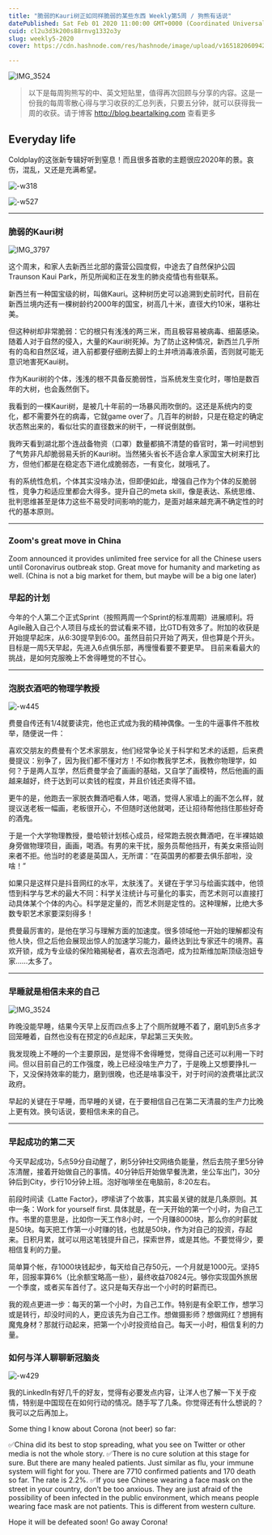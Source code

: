 ```yaml
---
title: "脆弱的Kauri树正如同样脆弱的某些东西 Weekly第5周 / 狗熊有话说"
datePublished: Sat Feb 01 2020 11:00:00 GMT+0000 (Coordinated Universal Time)
cuid: cl2u3d3k200s88rnvg1332o3y
slug: weekly5-2020
cover: https://cdn.hashnode.com/res/hashnode/image/upload/v1651820609421/spum7161j.jpg

---
```


![IMG_3524](https://i.imgur.com/aWEhIHq.jpg)

> 以下是每周狗熊写的中、英文短贴里，值得再次回顾与分享的内容。这是一份我的每周零散心得与学习收获的汇总列表，只要五分钟，就可以获得我一周的收获。请于博客 http://blog.beartalking.com 查看更多 


## Everyday life

Coldplay的这张新专辑好听到窒息！而且很多首歌的主题很应2020年的景。哀伤，混乱，又还是充满希望。

![-w318](https://i.imgur.com/urocIUv.jpg)

![-w527](https://i.imgur.com/qA9GL4X.jpg)

***

### 脆弱的Kauri树

![IMG_3797](https://i.imgur.com/Au6UovK.jpg)


这个周末，和家人去新西兰北部的露营公园度假，中途去了自然保护公园Traunson Kaui Park，所见所闻和正在发生的肺炎疫情也有些联系。

新西兰有一种国宝级的树，叫做Kauri。这种树历史可以追溯到史前时代，目前在新西兰境内还有一棵树龄约2000年的国宝，树高几十米，直径大约10米，堪称壮美。

但这种树却非常脆弱：它的根只有浅浅的两三米，而且极容易被病毒、细菌感染。随着人对于自然的侵入，大量的Kauri树死掉。为了防止这种情况，新西兰几乎所有的岛和自然区域，进入前都要仔细刷去脚上的土并喷消毒液杀菌，否则就可能无意识地害死Kaui树。

作为Kauri树的个体，浅浅的根不具备反脆弱性，当系统发生变化时，哪怕是数百年的大树，也会轰然倒下。

我看到的一棵Kauri树，是被几十年前的一场暴风雨吹倒的。这还是系统内的变化，都不需要外在的病毒，它就game over了。几百年的树龄，只是在稳定的确定状态熬出来的，看似壮实的直径数米的树干，一样说倒就倒。

我昨天看到湖北那个连战备物资（口罩）数量都搞不清楚的昏官时，第一时间想到了气势非凡却脆弱易夭折的Kauri树。当然猪头省长不适合拿人家国宝大树来打比方，但他们都是在稳定态下进化成脆弱态，一有变化，就哦吼了。

有的系统性危机，个体其实没啥办法，但即便如此，增强自己作为个体的反脆弱性，竞争力和适应里都会大得多。提升自己的meta skill，像是表达、系统思维、批判思维甚至是体力这些不易受时间影响的能力，是面对越来越充满不确定性的时代的基本原则。

***

### Zoom's great move in China

Zoom announced it provides unlimited free service for all the Chinese users until Coronavirus outbreak stop. Great move for humanity and marketing as well. (China is not a big market for them, but maybe will be a big one later)

### 早起的计划

今年的个人第二个正式Sprint（按照两周一个Sprint的标准周期）进展顺利。将Agile融入自己个人项目与成长的尝试看来不错，比GTD有效多了。附加的收获是开始提早起床，从6:30提早到6:00。虽然目前只开始了两天，但也算是个开头。目标是一周5天早起，先进入6点俱乐部，再慢慢看要不要更早。
目前来看最大的挑战，是如何克服晚上不舍得睡觉的不甘心。

***

### 泡脱衣酒吧的物理学教授

![-w445](https://i.imgur.com/8yjQTq6.jpg)

费曼自传还有1/4就要读完，他也正式成为我的精神偶像。一生的牛逼事件不胜枚举，随便说一件：

喜欢交朋友的费曼有个艺术家朋友，他们经常争论关于科学和艺术的话题，后来费曼提议：别争了，因为我们都不懂对方！不如你教我学艺术，我教你物理学，如何？于是两人互学，然后费曼学会了画画的基础，又自学了画模特，然后他画的画越来越好，终于达到可以卖钱的程度，并且价钱还卖得不错。

更牛的是，他跑去一家脱衣舞酒吧看人体，喝酒，觉得人家墙上的画不怎么样，就提议送老板一幅画，老板很开心，不但随时送他就喝，还让招待帮他挡住那些好奇的酒鬼。

于是一个大学物理教授，曼哈顿计划核心成员，经常跑去脱衣舞酒吧，在半裸姑娘身旁做物理项目，画画，喝酒。有男的来干扰，服务员帮他挡开，有美女来搭讪则来者不拒。他当时的老婆是英国人，无所谓：“在英国男的都要去俱乐部啦，没啥！”

如果只是这样只是抖音网红的水平，太肤浅了。关键在于学习与绘画实践中，他领悟到科学与艺术的最大不同：科学关注统计与可量化的事实，而艺术则可以直接打动具体某个个体的内心。科学是定量的，而艺术则是定性的。这种理解，比绝大多数专职艺术家要深刻得多！

费曼最厉害的，是他在学习与理解方面的加速度。很多领域他一开始的理解都没有他人快，但之后他会展现出惊人的加速学习能力，最终达到比专家还牛的境界。喜欢开锁，成为专业级的保险箱揭秘者，喜欢去泡酒吧，成为拉斯维加斯顶级泡妞专家……太多了。

***

### 早睡就是相信未来的自己

![IMG_3524](https://i.imgur.com/aWEhIHq.jpg)


昨晚没能早睡，结果今天早上反而四点多上了个厕所就睡不着了，磨叽到5点多才回笼睡着，自然也没有在预定的6点起床，早起第三天失败。

我发现晚上不睡的一个主要原因，是觉得不舍得睡觉，觉得自己还可以利用一下时间。但以目前自己的工作强度，晚上已经没啥生产力了，于是晚上又想要挣扎一下，又没保持效率的能力，磨到很晚，也还是啥事没干，对于时间的浪费堪比武汉政府。

早起的关键在于早睡，而早睡的关键，在于要相信自己在第二天清晨的生产力比晚上更有效。换句话说，要相信未来的自己。

***

### 早起成功的第二天

今天早起成功，5点59分自动醒了，刷5分钟社交网络负能量，然后去院子里5分钟冻清醒，接着开始做自己的事情。40分钟后开始做早餐洗漱，坐公车出门，30分钟后到City，步行10分钟上班。泡好咖啡坐在电脑前，8:20左右。

前段时间读《Latte Factor》，啰嗦讲了个故事，其实最关键的就是几条原则。其中一条：Work for yourself first. 具体就是，在一天开始的第一个小时，为自己工作。书里的意思是，比如你一天工作8小时，一个月赚8000块，那么你的时薪就是50块。每天把工作第一小时赚的钱，也就是50块，作为对自己的投资，存起来。日积月累，就可以用这笔钱提升自己，探索世界，或是其他。不要觉得少，要相信复利的力量。

简单算个帐，存1000块钱起步，每天给自己存50元，一个月就是1000元。坚持5年，回报率算6%（比余额宝略高一些），最终收益70824元。够你实现国外旅居一个季度，或者买车首付了。这只是每天存出一个小时的时薪而已。

我的观点更进一步：每天的第一个小时，为自己工作。特别是有全职工作，想学习或是转行，却没时间的人，更应该先为自己工作。想做摄影师？想做网红？想拥有魔鬼身材？那就行动起来，把第一个小时投资给自己。每天一小时，相信复利的力量。

### 如何与洋人聊聊新冠脑炎

![-w429](https://i.imgur.com/erMl0AW.jpg)

我的LinkedIn有好几千的好友，觉得有必要发点内容，让洋人也了解一下关于疫情，特别是中国现在在如何行动的情况。随手写了几条。你觉得还有什么想说的？我可以之后再加上。

Some thing I know about Corona (not beer) so far:

✅China did its best to stop spreading, what you see on Twitter or other media is not the whole story. 
✅There is no cure solution at this stage for sure. But there are many healed patients. Just similar as flu, your immune system will fight for you. There are 7710 confirmed patients and 170 death so far. The rate is 2.2%. 
✅If you see Chinese wearing a face mask on the street in your country, don't be too anxious. They are just afraid of the possibility of been infected in the public environment, which means people wearing face mask are not patients. This is different from western culture. 

Hope it will be defeated soon! Go away Corona!